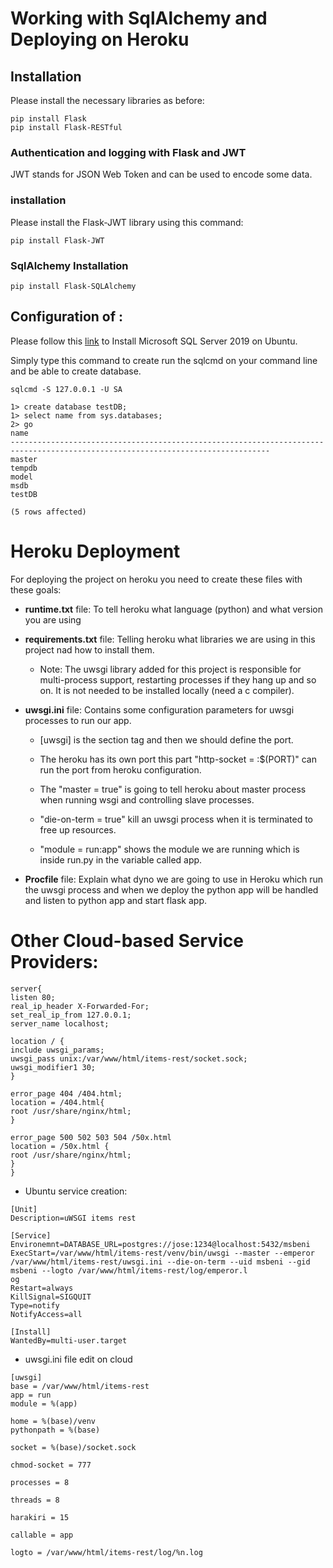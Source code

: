 # Working with SqlAlchemy and Deploying on Heroku

## Installation
Please install the necessary libraries as before:

```shell
pip install Flask
pip install Flask-RESTful
```
### Authentication and logging with Flask and JWT
JWT stands for JSON Web Token and can be used to encode some data.

### installation
Please install the Flask-JWT library using this command:
```shell
pip install Flask-JWT
```

### SqlAlchemy Installation
```shell
pip install Flask-SQLAlchemy
```


## Configuration of :
Please follow this [link](https://computingforgeeks.com/how-to-install-ms-sql-on-ubuntu/) to Install Microsoft SQL 
Server 2019 on Ubuntu.

Simply type this command to create run the sqlcmd on your command line and be able to create database.
```shell
sqlcmd -S 127.0.0.1 -U SA
```
```shell
1> create database testDB;
1> select name from sys.databases;
2> go
name                                                                                                                            
--------------------------------------------------------------------------------------------------------------------------------
master                                                                                                                          
tempdb                                                                                                                          
model                                                                                                                           
msdb                                                                                                                            
testDB                                                                                                                          

(5 rows affected)
```

# Heroku Deployment
For deploying the project on heroku you need to create these files with these goals:

* **runtime.txt** file: To tell heroku what language (python) and what version you are using 
* **requirements.txt** file: Telling heroku what libraries we are using in this project nad how to install them.
    - Note: The uwsgi library added for this project is responsible for multi-process support, restarting processes 
      if they hang up and so on. It is not needed to be installed locally (need a c compiler). 
* **uwsgi.ini** file: Contains some configuration parameters for uwsgi processes to run our app.
    - [uwsgi] is the section tag and then we should define the port. 
      
    - The heroku has its own port this part "http-socket = :$(PORT)" can run the port from heroku configuration.
      
    - The "master = true" is going to tell heroku about master process when running wsgi and controlling slave 
      processes. 
      
    - "die-on-term = true" kill an uwsgi process  when it is terminated to free up resources. 
      
    - "module = run:app" shows the module we are running which is inside run.py in the variable called app.
    
* **Procfile** file: Explain what dyno we are going to use in Heroku which run the uwsgi process and when we deploy
the python app will be handled and listen to python app and start flask app.
  
# Other Cloud-based Service Providers:


```editorconfig
server{
listen 80;
real_ip_header X-Forwarded-For;
set_real_ip_from 127.0.0.1;
server_name localhost;

location / {
include uwsgi_params;
uwsgi_pass unix:/var/www/html/items-rest/socket.sock;
uwsgi_modifier1 30;
}

error_page 404 /404.html;
location = /404.html{
root /usr/share/nginx/html;
}

error_page 500 502 503 504 /50x.html
location = /50x.html {
root /usr/share/nginx/html;
}
}
```

- Ubuntu service creation:
```editorconfig
[Unit]
Description=uWSGI items rest

[Service]
Environemnt=DATABASE_URL=postgres://jose:1234@localhost:5432/msbeni
ExecStart=/var/www/html/items-rest/venv/bin/uwsgi --master --emperor /var/www/html/items-rest/uwsgi.ini --die-on-term --uid msbeni --gid msbeni --logto /var/www/html/items-rest/log/emperor.l
og
Restart=always
KillSignal=SIGQUIT
Type=notify
NotifyAccess=all

[Install]
WantedBy=multi-user.target
```


- uwsgi.ini file edit on cloud
```editorconfig
[uwsgi]
base = /var/www/html/items-rest
app = run
module = %(app)

home = %(base)/venv
pythonpath = %(base)

socket = %(base)/socket.sock

chmod-socket = 777

processes = 8

threads = 8

harakiri = 15

callable = app

logto = /var/www/html/items-rest/log/%n.log

```